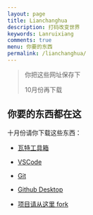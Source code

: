 ```yaml
---
layout: page
title: Lianchanghua
description: 打码改变世界
keywords: Lanruixiang
comments: true
menu: 你要的东西
permalink: /lianchanghua/
---
```


> 你把这些网址保存下
>
> 10月份再下载

## 你要的东西都在这

十月份请你下载这些东西：

- [瓦特工具箱](https://steampp.net/)

- [VSCode](https://code.visualstudio.com/)

- [Git](https://git-scm.com/book/zh/v2/%E8%B5%B7%E6%AD%A5-%E5%AE%89%E8%A3%85-Git)

- [Github Desktop](https://desktop.github.com/)

- [项目请从这里 fork](https://github.com/mzlogin/mzlogin.github.io)
